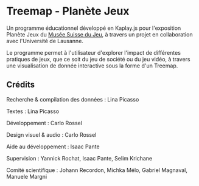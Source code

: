 # Treemap - Planète Jeux

Un programme éducationnel développé en Kaplay.js pour l'exposition Planète Jeux du [Musée Suisse du Jeu](https://museedujeu.ch/), à travers un projet en collaboration avec l'Université de Lausanne.

Le programme permet à l'utilisateur d'explorer l'impact de différentes pratiques de jeux, que ce soit du jeu de société ou du jeu vidéo, à travers une visualisation de donnée interactive sous la forme d'un Treemap.

## Crédits

Recherche & compilation des données : Lina Picasso

Textes : Lina Picasso

Développement : Carlo Rossel

Design visuel & audio : Carlo Rossel

Aide au développement : Isaac Pante

Supervision : Yannick Rochat, Isaac Pante, Selim Krichane

Comité scientifique : Johann Recordon, Michka Mélo, Gabriel Magnaval, Manuele Margni
